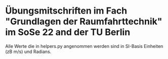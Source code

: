 # Übungsmitschriften im Fach "Grundlagen der Raumfahrttechnik" im SoSe 22 and der TU Berlin

Alle Werte die in helpers.py angenommen werden sind in SI-Basis Einheiten (zB m/s) und Radians.
